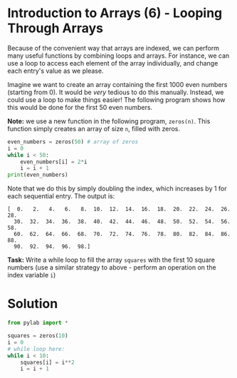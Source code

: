 # Introduction to Arrays (6) - Looping Through Arrays

Because of the convenient way that arrays are indexed, we can perform many useful functions by combining loops and arrays. For instance, we can use a loop to access each element of the array individually, and change each entry's value as we please. 

Imagine we want to create an array containing the first 1000 even numbers (starting from 0). It would be *very* tedious to do this manually. Instead, we could use a loop to make things easier! The following program shows how this would be done for the first 50 even numbers.

**Note:** we use a new function in the following program, `zeros(n)`. This function simply creates an array of size `n`, filled with zeros.

```python
even_numbers = zeros(50) # array of zeros
i = 0
while i < 50:
    even_numbers[i] = 2*i
    i = i + 1
print(even_numbers)
```

Note that we do this by simply doubling the index, which increases by 1 for each sequential entry. 
The output is:

```
[  0.   2.   4.   6.   8.  10.  12.  14.  16.  18.  20.  22.  24.  26.  28.
  30.  32.  34.  36.  38.  40.  42.  44.  46.  48.  50.  52.  54.  56.  58.
  60.  62.  64.  66.  68.  70.  72.  74.  76.  78.  80.  82.  84.  86.  88.
  90.  92.  94.  96.  98.]
```

**Task:** Write a while loop to fill the array `squares` with the first 10 square numbers (use a similar strategy to above - perform an operation on the index variable `i`)

# Solution
```python
from pylab import *

squares = zeros(10)
i = 0
# while loop here:
while i < 10:
    squares[i] = i**2
    i = i + 1
```
